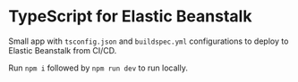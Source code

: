 # TypeScript for Elastic Beanstalk

Small app with `tsconfig.json` and `buildspec.yml` configurations to deploy to Elastic Beanstalk from CI/CD.

Run `npm i` followed by `npm run dev` to run locally.
